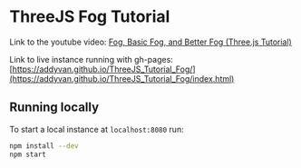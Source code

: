 # ThreeJS Fog Tutorial

Link to the youtube video: [Fog, Basic Fog, and Better Fog (Three.js Tutorial)](https://www.youtube.com/watch?v=k1zGz55EqfU)

Link to live instance running with gh-pages: [https://addyvan.github.io/ThreeJS_Tutorial_Fog/](https://addyvan.github.io/ThreeJS_Tutorial_Fog/index.html)

## Running locally

To start a local instance at `localhost:8080` run:
```bash
npm install --dev
npm start
```

